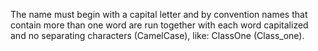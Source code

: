 The name must begin with a capital letter and by convention names that contain more than one word are run together with each word capitalized and no separating characters (CamelCase), like: ClassOne (Class_one).

